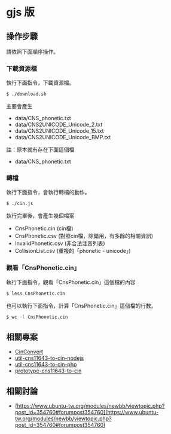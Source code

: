 # gjs 版

## 操作步驟

請依照下面順序操作。

### 下載資源檔

執行下面指令，下載資源檔。

``` sh
$ ./download.sh
```

主要會產生

* data/CNS_phonetic.txt
* data/CNS2UNICODE_Unicode_2.txt
* data/CNS2UNICODE_Unicode_15.txt
* data/CNS2UNICODE_Unicode_BMP.txt

註：原本就有存在下面這個檔

* data/CNS_phonetic.txt

### 轉檔

執行下面指令，會執行轉檔的動作。

``` sh
$ ./cin.js
```

執行完畢後，會產生幾個檔案

* CnsPhonetic.cin (cin檔)
* CnsPhonetic.csv (對照cin檔，除錯用，有多餘的相關資訊)
* InvalidPhonetic.csv (非合法注音列表)
* CollisionList.csv (重複的「phonetic - unicode」)


### 觀看「CnsPhonetic.cin」

執行下面指令，觀看「CnsPhonetic.cin」這個檔的內容

``` sh
$ less CnsPhonetic.cin
```

也可以執行下面指令，計算「CnsPhonetic.cin」這個檔的行數。

``` sh
$ wc -l CnsPhonetic.cin
```


## 相關專案

* [CinConvert](https://github.com/samwhelp/CinConvert)
* [util-cns11643-to-cin-nodejs](https://github.com/samwhelp/util-cns11643-to-cin-nodejs)
* [util-cns11643-to-cin-php](https://github.com/samwhelp/util-cns11643-to-cin-php)
* [prototype-cns11643-to-cin](https://github.com/samwhelp/prototype-cns11643-to-cin)

## 相關討論

* [https://www.ubuntu-tw.org/modules/newbb/viewtopic.php?post_id=354760#forumpost354760](https://www.ubuntu-tw.org/modules/newbb/viewtopic.php?post_id=354760#forumpost354760)
